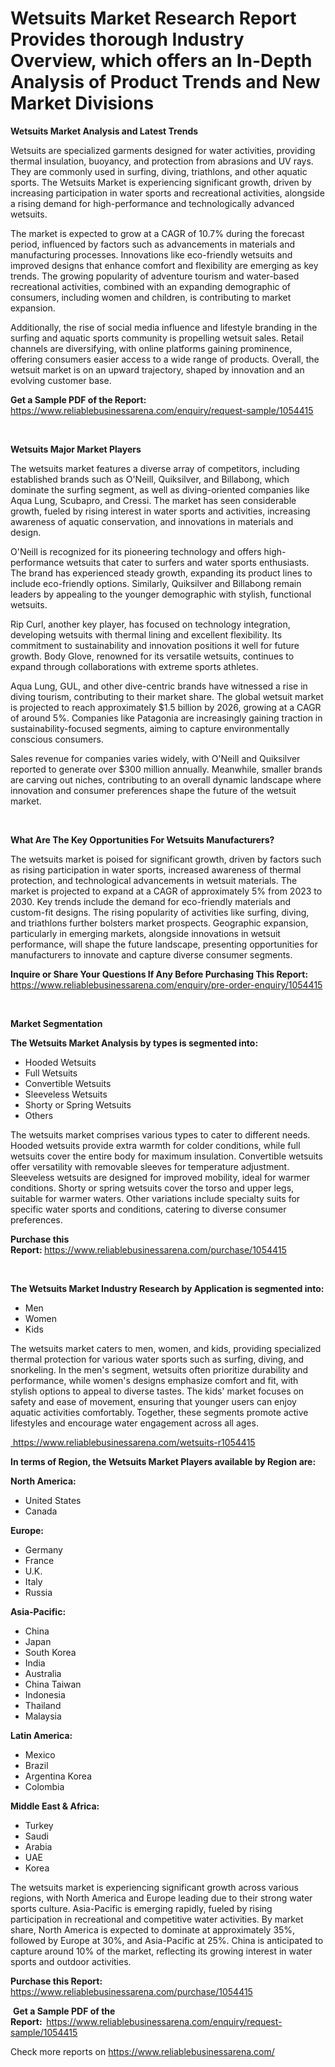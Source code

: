 <p><h1>Wetsuits Market Research Report Provides thorough Industry Overview, which offers an In-Depth Analysis of Product Trends and New Market Divisions</h1></p><p><strong>Wetsuits Market Analysis and Latest Trends</strong></p>
<p><p>Wetsuits are specialized garments designed for water activities, providing thermal insulation, buoyancy, and protection from abrasions and UV rays. They are commonly used in surfing, diving, triathlons, and other aquatic sports. The Wetsuits Market is experiencing significant growth, driven by increasing participation in water sports and recreational activities, alongside a rising demand for high-performance and technologically advanced wetsuits.</p><p>The market is expected to grow at a CAGR of 10.7% during the forecast period, influenced by factors such as advancements in materials and manufacturing processes. Innovations like eco-friendly wetsuits and improved designs that enhance comfort and flexibility are emerging as key trends. The growing popularity of adventure tourism and water-based recreational activities, combined with an expanding demographic of consumers, including women and children, is contributing to market expansion.</p><p>Additionally, the rise of social media influence and lifestyle branding in the surfing and aquatic sports community is propelling wetsuit sales. Retail channels are diversifying, with online platforms gaining prominence, offering consumers easier access to a wide range of products. Overall, the wetsuit market is on an upward trajectory, shaped by innovation and an evolving customer base.</p></p>
<p><strong>Get a Sample PDF of the Report:&nbsp;</strong> <a href="https://www.reliablebusinessarena.com/enquiry/request-sample/1054415?utm_campaign=2635&utm_medium=2&utm_source=Github&utm_content=ia&utm_term=04042025&utm_id=wetsuits">https://www.reliablebusinessarena.com/enquiry/request-sample/1054415</a></p>
<p>&nbsp;</p>
<p><strong>Wetsuits Major Market Players</strong></p>
<p><p>The wetsuits market features a diverse array of competitors, including established brands such as O'Neill, Quiksilver, and Billabong, which dominate the surfing segment, as well as diving-oriented companies like Aqua Lung, Scubapro, and Cressi. The market has seen considerable growth, fueled by rising interest in water sports and activities, increasing awareness of aquatic conservation, and innovations in materials and design.</p><p>O'Neill is recognized for its pioneering technology and offers high-performance wetsuits that cater to surfers and water sports enthusiasts. The brand has experienced steady growth, expanding its product lines to include eco-friendly options. Similarly, Quiksilver and Billabong remain leaders by appealing to the younger demographic with stylish, functional wetsuits. </p><p>Rip Curl, another key player, has focused on technology integration, developing wetsuits with thermal lining and excellent flexibility. Its commitment to sustainability and innovation positions it well for future growth. Body Glove, renowned for its versatile wetsuits, continues to expand through collaborations with extreme sports athletes.</p><p>Aqua Lung, GUL, and other dive-centric brands have witnessed a rise in diving tourism, contributing to their market share. The global wetsuit market is projected to reach approximately $1.5 billion by 2026, growing at a CAGR of around 5%. Companies like Patagonia are increasingly gaining traction in sustainability-focused segments, aiming to capture environmentally conscious consumers.</p><p>Sales revenue for companies varies widely, with O'Neill and Quiksilver reported to generate over $300 million annually. Meanwhile, smaller brands are carving out niches, contributing to an overall dynamic landscape where innovation and consumer preferences shape the future of the wetsuit market.</p></p>
<p>&nbsp;</p>
<p><strong>What Are The Key Opportunities For Wetsuits Manufacturers?</strong></p>
<p><p>The wetsuits market is poised for significant growth, driven by factors such as rising participation in water sports, increased awareness of thermal protection, and technological advancements in wetsuit materials. The market is projected to expand at a CAGR of approximately 5% from 2023 to 2030. Key trends include the demand for eco-friendly materials and custom-fit designs. The rising popularity of activities like surfing, diving, and triathlons further bolsters market prospects. Geographic expansion, particularly in emerging markets, alongside innovations in wetsuit performance, will shape the future landscape, presenting opportunities for manufacturers to innovate and capture diverse consumer segments.</p></p>
<p><strong>Inquire or Share Your Questions If Any Before Purchasing This Report:</strong> <a href="https://www.reliablebusinessarena.com/enquiry/pre-order-enquiry/1054415?utm_campaign=2635&utm_medium=2&utm_source=Github&utm_content=ia&utm_term=04042025&utm_id=wetsuits">https://www.reliablebusinessarena.com/enquiry/pre-order-enquiry/1054415</a></p>
<p>&nbsp;</p>
<p><strong>Market Segmentation</strong></p>
<p><strong>The Wetsuits Market Analysis by types is segmented into:</strong></p>
<p><ul><li>Hooded Wetsuits</li><li>Full Wetsuits</li><li>Convertible Wetsuits</li><li>Sleeveless Wetsuits</li><li>Shorty or Spring Wetsuits</li><li>Others</li></ul></p>
<p><p>The wetsuits market comprises various types to cater to different needs. Hooded wetsuits provide extra warmth for colder conditions, while full wetsuits cover the entire body for maximum insulation. Convertible wetsuits offer versatility with removable sleeves for temperature adjustment. Sleeveless wetsuits are designed for improved mobility, ideal for warmer conditions. Shorty or spring wetsuits cover the torso and upper legs, suitable for warmer waters. Other variations include specialty suits for specific water sports and conditions, catering to diverse consumer preferences.</p></p>
<p><strong>Purchase this Report:&nbsp;</strong><a href="https://www.reliablebusinessarena.com/purchase/1054415?utm_campaign=2635&utm_medium=2&utm_source=Github&utm_content=ia&utm_term=04042025&utm_id=wetsuits">https://www.reliablebusinessarena.com/purchase/1054415</a></p>
<p>&nbsp;</p>
<p><strong>The Wetsuits Market Industry Research by Application is segmented into:</strong></p>
<p><ul><li>Men</li><li>Women</li><li>Kids</li></ul></p>
<p><p>The wetsuits market caters to men, women, and kids, providing specialized thermal protection for various water sports such as surfing, diving, and snorkeling. In the men's segment, wetsuits often prioritize durability and performance, while women's designs emphasize comfort and fit, with stylish options to appeal to diverse tastes. The kids' market focuses on safety and ease of movement, ensuring that younger users can enjoy aquatic activities comfortably. Together, these segments promote active lifestyles and encourage water engagement across all ages.</p></p>
<p><a href="https://www.reliablebusinessarena.com/wetsuits-r1054415?utm_campaign=2635&utm_medium=2&utm_source=Github&utm_content=ia&utm_term=04042025&utm_id=wetsuits">&nbsp;https://www.reliablebusinessarena.com/wetsuits-r1054415</a></p>
<p><strong>In terms of Region, the Wetsuits Market Players available by Region are:</strong></p>
<p>
    <p> <strong> North America: </strong>
        <ul>
            <li>United States</li>
            <li>Canada</li>
        </ul>
        </p> 
    <p> <strong> Europe: </strong>
        <ul>
            <li>Germany</li>
            <li>France</li>
            <li>U.K.</li>
            <li>Italy</li>
            <li>Russia</li>
        </ul>
        </p> 
    <p> <strong> Asia-Pacific: </strong>
        <ul>
            <li>China</li>
            <li>Japan</li>
            <li>South Korea</li>
            <li>India</li>
            <li>Australia</li>
            <li>China Taiwan</li>
            <li>Indonesia</li>
            <li>Thailand</li>
            <li>Malaysia</li>
        </ul>
        </p> 
    <p> <strong> Latin America: </strong>
        <ul>
            <li>Mexico</li>
            <li>Brazil</li>
            <li>Argentina Korea</li>
            <li>Colombia</li>
        </ul>
        </p> 
    <p> <strong> Middle East & Africa: </strong>
        <ul>
            <li>Turkey</li>
            <li>Saudi</li>
            <li>Arabia</li>
            <li>UAE</li>
            <li>Korea</li>
        </ul>
    </p>
    </p>
<p><p>The wetsuits market is experiencing significant growth across various regions, with North America and Europe leading due to their strong water sports culture. Asia-Pacific is emerging rapidly, fueled by rising participation in recreational and competitive water activities. By market share, North America is expected to dominate at approximately 35%, followed by Europe at 30%, and Asia-Pacific at 25%. China is anticipated to capture around 10% of the market, reflecting its growing interest in water sports and outdoor activities.</p></p>
<p><strong>Purchase this Report: </strong><a href="https://www.reliablebusinessarena.com/purchase/1054415?utm_campaign=2635&utm_medium=2&utm_source=Github&utm_content=ia&utm_term=04042025&utm_id=wetsuits">https://www.reliablebusinessarena.com/purchase/1054415</a></p>
<p>&nbsp;<strong>Get a Sample PDF of the Report:&nbsp;&nbsp;</strong><a href="https://www.reliablebusinessarena.com/enquiry/request-sample/1054415?utm_campaign=2635&utm_medium=2&utm_source=Github&utm_content=ia&utm_term=04042025&utm_id=wetsuits">https://www.reliablebusinessarena.com/enquiry/request-sample/1054415</a></p>
<p><strong></strong></p>
<p>Check more reports on <a href="https://www.reliablebusinessarena.com/?utm_campaign=2635&utm_medium=2&utm_source=Github&utm_content=ia&utm_term=04042025&utm_id=wetsuits">https://www.reliablebusinessarena.com/</a></p>